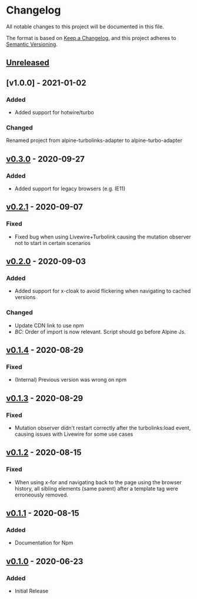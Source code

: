 # Changelog
All notable changes to this project will be documented in this file.

The format is based on [Keep a Changelog](https://keepachangelog.com/en/1.0.0/),
and this project adheres to [Semantic Versioning](https://semver.org/spec/v2.0.0.html).

## [Unreleased]
## [v1.0.0] - 2021-01-02
### Added
- Added support for hotwire/turbo

### Changed
Renamed project from alpine-turbolinks-adapter to alpine-turbo-adapter

## [v0.3.0] - 2020-09-27
### Added
- Added support for legacy browsers (e.g. IE11)

## [v0.2.1] - 2020-09-07
### Fixed
- Fixed bug when using Livewire+Turbolink causing the mutation observer not to start in certain scenarios

## [v0.2.0] - 2020-09-03
### Added
- Added support for x-cloak to avoid flickering when navigating to cached versions

### Changed
- Update CDN link to use npm
- *BC*: Order of import is now relevant. Script should go before Alpine Js.

## [v0.1.4] - 2020-08-29
### Fixed
- (Internal) Previous version was wrong on npm

## [v0.1.3] - 2020-08-29
### Fixed
- Mutation observer didn't restart correctly after the turbolinks:load event, causing issues with Livewire for some use cases

## [v0.1.2] - 2020-08-15
### Fixed
- When using x-for and navigating back to the page using the browser history, all sibling elements (same parent) after a template tag were erroneously removed.

## [v0.1.1] - 2020-08-15
### Added
- Documentation for Npm

## [v0.1.0] - 2020-06-23
### Added
- Initial Release

[Unreleased]: https://github.com/olivierlacan/keep-a-changelog/compare/v0.3.0...HEAD
[v0.3.0]: https://github.com/SimoTod/alpine-turbolinks-adapter/compare/v0.2.1...v0.3.0
[v0.2.1]: https://github.com/SimoTod/alpine-turbolinks-adapter/compare/v0.2.0...v0.2.1
[v0.2.0]: https://github.com/SimoTod/alpine-turbolinks-adapter/compare/v0.1.4...v0.2.0
[v0.1.4]: https://github.com/SimoTod/alpine-turbolinks-adapter/compare/v0.1.3...v0.1.4
[v0.1.3]: https://github.com/SimoTod/alpine-turbolinks-adapter/compare/v0.1.2...v0.1.3
[v0.1.2]: https://github.com/SimoTod/alpine-turbolinks-adapter/compare/v0.1.1...v0.1.2
[v0.1.1]: https://github.com/SimoTod/alpine-turbolinks-adapter/compare/v0.1.0...v0.1.1
[v0.1.0]: https://github.com/SimoTod/alpine-turbolinks-adapter/releases/tag/v0.1.0
